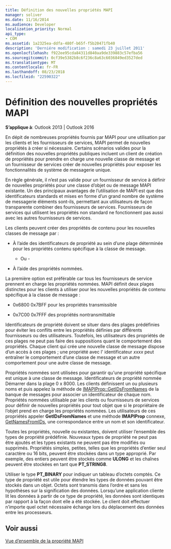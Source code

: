 ```yaml
---
title: Définition des nouvelles propriétés MAPI
manager: soliver
ms.date: 11/16/2014
ms.audience: Developer
localization_priority: Normal
api_type:
- COM
ms.assetid: 1a2325ea-ddfa-480f-b65f-f5b20471fb40
description: 'Derniére modification : samedi 23 juillet 2011'
ms.openlocfilehash: f922ee95cda84311d840aa9de339883c57efba56
ms.sourcegitcommit: 0cf39e5382b8c6f236c8a63c6036849ed3527ded
ms.translationtype: MT
ms.contentlocale: fr-FR
ms.lasthandoff: 08/23/2018
ms.locfileid: "22590322"
---
```

# <a name="defining-new-mapi-properties"></a>Définition des nouvelles propriétés MAPI

  
  
**S’applique à**: Outlook 2013 | Outlook 2016 
  
En dépit de nombreuses propriétés fournis par MAPI pour une utilisation par les clients et les fournisseurs de services, MAPI permet de nouvelles propriétés à créer si nécessaire. Certains scénarios valides pour la définition des nouvelles propriétés publiques incluent un client de création de propriétés pour prendre en charge une nouvelle classe de message et un fournisseur de services créer de nouvelles propriétés pour exposer les fonctionnalités de système de messagerie unique.
  
En règle générale, il n’est pas valide pour un fournisseur de service à définir de nouvelles propriétés pour une classe d’objet ou de message MAPI existante. Un des principaux avantages de l’utilisation de MAPI est que des identificateurs standards et mises en forme d’un grand nombre de système de messagerie éléments sont-ils, permettant aux utilisateurs de façon transparente combiner des fournisseurs de services. Fournisseurs de services qui utilisent les propriétés non standard ne fonctionnent pas aussi avec les autres fournisseurs de services. 
  
Les clients peuvent créer des propriétés de contenu pour les nouvelles classes de message par :
  
- À l’aide des identificateurs de propriété au sein d’une plage déterminée pour les propriétés contenu spécifique à la classe de message.
    
    - Ou -
    
- À l’aide des propriétés nommées. 
    
La première option est préférable car tous les fournisseurs de service prennent en charge les propriétés nommées. MAPI définit deux plages distinctes pour les clients à utiliser pour les nouvelles propriétés de contenu spécifique à la classe de message :
  
- 0x6800 0x7BFF pour les propriétés transmissible
    
- 0x7C00 0x7FFF des propriétés nontransmittable
    
Identificateurs de propriété doivent se situer dans des plages prédéfinies pour éviter les conflits entre les propriétés définies par différents fournisseurs ou des utilisateurs. Toutefois, les utilisateurs des propriétés de ces plages ne peut pas faire des suppositions quant le comportement des propriétés. Chaque client qui crée une nouvelle classe de message dispose d’un accès à ces plages ; une propriété avec l' identificateur _xxxx_ peut entraîner le comportement d’une classe de message et un autre comportement pour une autre classe de message. 
  
Propriétés nommées sont utilisées pour garantir qu'une propriété spécifique est unique à une classe de message. Identificateurs de propriété nommée Démarrer dans la plage 0 x 8000. Les clients définissent un ou plusieurs noms et puis appelez la méthode de [IMAPIProp::GetIDsFromNames](imapiprop-getidsfromnames.md) de la banque de messages pour associer un identificateur de chaque nom. Propriétés nommées utilisable par les clients ou fournisseurs de services pour définir de nouvelles propriétés pour tout objet que si le propriétaire de l’objet prend en charge les propriétés nommées. Les utilisateurs de ces propriétés appeler **GetIDsFromNames** et une méthode **IMAPIProp** connexe, [GetNamesFromIDs](imapiprop-getnamesfromids.md), une correspondance entre un nom et son identificateur.
  
Toutes les propriétés, nouvelle ou existantes, doivent utiliser l’ensemble des types de propriété prédéfinie. Nouveaux types de propriété ne peut pas être ajoutés et les types existants ne peuvent pas être modifiés ou supprimés. Propriétés simples, petites, telles que les propriétés d’entier seul caractère ou 16 bits, peuvent être stockées dans un type approprié. Par exemple, des entiers peuvent être stockés comme **ULONG** et les chaînes peuvent être stockées en tant que **PT_STRING8**. 
  
Utiliser le type **PT_BINARY** pour indiquer un tableau d’octets comptés. Ce type de propriété est utile pour étendre les types de données pouvant être stockés dans un objet. Octets sont transmis dans l’ordre et sans les hypothèses sur la signification des données. Lorsqu’une application cliente lit les données à partir de ce type de propriété, les données sont identiques par rapport à la façon dont elle a été stockée. Le client doit effectuer n’importe quel octet nécessaire échange lors du déplacement des données entre les processeurs. 
  
## <a name="see-also"></a>Voir aussi



[Vue d’ensemble de la propriété MAPI](mapi-property-overview.md)

